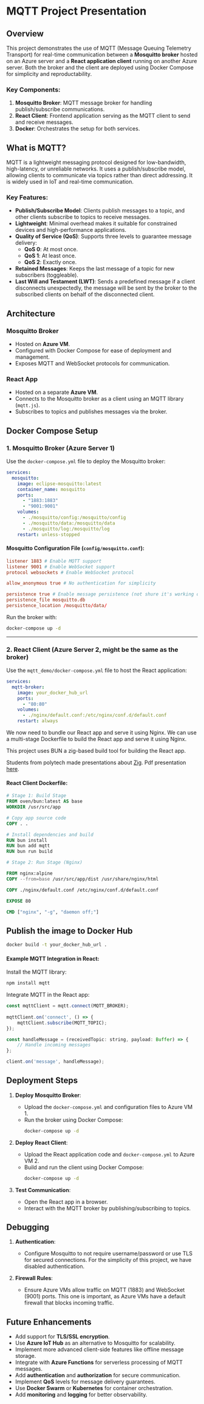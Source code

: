 # MQTT Project Presentation

## Overview

This project demonstrates the use of MQTT (Message Queuing Telemetry Transport) for real-time communication between a **Mosquitto broker** hosted on an Azure server and a **React application client** running on another Azure server. Both the broker and the client are deployed using Docker Compose for simplicity and reproductability.

### Key Components:
1. **Mosquitto Broker**: MQTT message broker for handling publish/subscribe communications.
2. **React Client**: Frontend application serving as the MQTT client to send and receive messages.
3. **Docker**: Orchestrates the setup for both services.


## What is MQTT?

MQTT is a lightweight messaging protocol designed for low-bandwidth, high-latency, or unreliable networks. It uses a publish/subscribe model, allowing clients to communicate via topics rather than direct addressing. It is widely used in IoT and real-time communication.

### Key Features:
- **Publish/Subscribe Model**: Clients publish messages to a topic, and other clients subscribe to topics to receive messages.
- **Lightweight**: Minimal overhead makes it suitable for constrained devices and high-performance applications.
- **Quality of Service (QoS)**: Supports three levels to guarantee message delivery:
  - **QoS 0**: At most once.
  - **QoS 1**: At least once.
  - **QoS 2**: Exactly once.
- **Retained Messages**: Keeps the last message of a topic for new subscribers (toggleable).
- **Last Will and Testament (LWT)**: Sends a predefined message if a client disconnects unexpectedly, the message will be sent by the broker to the subscribed clients on behalf of the disconnected client.


## Architecture

### Mosquitto Broker
- Hosted on **Azure VM**.
- Configured with Docker Compose for ease of deployment and management.
- Exposes MQTT and WebSocket protocols for communication.

### React App
- Hosted on a separate **Azure VM**.
- Connects to the Mosquitto broker as a client using an MQTT library (`mqtt.js`).
- Subscribes to topics and publishes messages via the broker.


## Docker Compose Setup

### 1. Mosquitto Broker (Azure Server 1)
Use the `docker-compose.yml` file to deploy the Mosquitto broker:

```yaml
services:
  mosquitto:
    image: eclipse-mosquitto:latest
    container_name: mosquitto
    ports:
      - "1883:1883"
      - "9001:9001"
    volumes:
      - ./mosquitto/config:/mosquitto/config
      - ./mosquitto/data:/mosquitto/data
      - ./mosquitto/log:/mosquitto/log
    restart: unless-stopped
```

#### Mosquitto Configuration File (`config/mosquitto.conf`):
```conf
listener 1883 # Enable MQTT support
listener 9001 # Enable WebSocket support
protocol websockets # Enable WebSocket protocol

allow_anonymous true # No authentication for simplicity

persistence true # Enable message persistence (not shure it's working on the deployment)
persistence_file mosquitto.db
persistence_location /mosquitto/data/ 
```

Run the broker with:
```bash
docker-compose up -d
```

---

### 2. React Client (Azure Server 2, might be the same as the broker)
Use the `mqtt_demo/docker-compose.yml` file to host the React application:

```yaml
services:
  mqtt-broker:
    image: your_docker_hub_url
    ports:
      - "80:80"
    volumes:
      - ./nginx/default.conf:/etc/nginx/conf.d/default.conf
    restart: always
```

We now need to bundle our React app and serve it using Nginx. We can use a multi-stage Dockerfile to build the React app and serve it using Nginx.

This project uses BUN a zig-based build tool for building the React app. 

Students from polytech made presentations about [Zig](https://air.imag.fr/index.php/Zig).
Pdf presentation [here](https://air.imag.fr/images/4/4c/VT2024_Zig.pdf).


#### React Client Dockerfile:
```dockerfile
# Stage 1: Build Stage
FROM oven/bun:latest AS base
WORKDIR /usr/src/app

# Copy app source code
COPY . .

# Install dependencies and build
RUN bun install
RUN bun add mqtt 
RUN bun run build

# Stage 2: Run Stage (Nginx)

FROM nginx:alpine
COPY --from=base /usr/src/app/dist /usr/share/nginx/html

COPY ./nginx/default.conf /etc/nginx/conf.d/default.conf

EXPOSE 80

CMD ["nginx", "-g", "daemon off;"]
```

## Publish the image to Docker Hub
```bash
docker build -t your_docker_hub_url .
```

#### Example MQTT Integration in React:
Install the MQTT library:
```bash
npm install mqtt
```

Integrate MQTT in the React app:
```javascript
const mqttClient = mqtt.connect(MQTT_BROKER);
    
mqttClient.on('connect', () => {
    mqttClient.subscribe(MQTT_TOPIC);
});

const handleMessage = (receivedTopic: string, payload: Buffer) => {
    // Handle incoming messages
};

client.on('message', handleMessage);
```


## Deployment Steps

1. **Deploy Mosquitto Broker**:
   - Upload the `docker-compose.yml` and configuration files to Azure VM 1.
   - Run the broker using Docker Compose:
     ```bash
     docker-compose up -d
     ```

2. **Deploy React Client**:
   - Upload the React application code and `docker-compose.yml` to Azure VM 2.
   - Build and run the client using Docker Compose:
     ```bash
     docker-compose up -d
     ```

3. **Test Communication**:
   - Open the React app in a browser.
   - Interact with the MQTT broker by publishing/subscribing to topics.


## Debugging

1. **Authentication**:
   - Configure Mosquitto to not require username/password or use TLS for secured connections. For the simplicity of this project, we have disabled authentication.

2. **Firewall Rules**:
   - Ensure Azure VMs allow traffic on MQTT (1883) and WebSocket (9001) ports. This one is important, as Azure VMs have a default firewall that blocks incoming traffic.


## Future Enhancements

- Add support for **TLS/SSL encryption**.
- Use **Azure IoT Hub** as an alternative to Mosquitto for scalability.
- Implement more advanced client-side features like offline message storage.
- Integrate with **Azure Functions** for serverless processing of MQTT messages.
- Add **authentication** and **authorization** for secure communication.
- Implement **QoS** levels for message delivery guarantees.
- Use **Docker Swarm** or **Kubernetes** for container orchestration.
- Add **monitoring** and **logging** for better observability.
